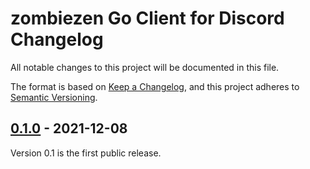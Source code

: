 # zombiezen Go Client for Discord Changelog

All notable changes to this project will be documented in this file.

The format is based on [Keep a Changelog][],
and this project adheres to [Semantic Versioning][].

[Keep a Changelog]: https://keepachangelog.com/en/1.0.0/
[Semantic Versioning]: https://semver.org/spec/v2.0.0.html
[Unreleased]: https://github.com/zombiezen/go-discord/compare/v0.1.0...HEAD

## [0.1.0][] - 2021-12-08

Version 0.1 is the first public release.

[0.1.0]: https://github.com/zombiezen/go-discord/releases/tag/v0.1.0
